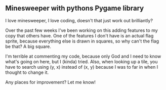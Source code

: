 ## Minesweeper with pythons Pygame library

I love minesweeper, I love coding, doesn't that just work out brilliantly?

Over the past few weeks I've been working on this adding features to my copy that others have. 
One of the features I don't have is an actual flag sprite, because everything else is drawn in squares, so why can't the flag be that? A big square.

I'm terrible at commenting my code, because only God and I need to know what's going on here, but I (kinda) tried.
Also, when looking up a tile, you have to search using (y, x) instead of (x, y) because I was to far in when I thought to change it.

Any places for improvement? Let me know!
